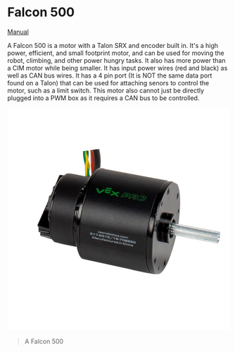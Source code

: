 # Falcon 500

[Manual](https://drive.google.com/open?id=1TvSmo6Wplj4bCiaB4cUweQeUUUQGGidg)

A Falcon 500 is a motor with a Talon SRX and encoder built in. It's a high power, efficient, and small footprint motor, and can be used for moving the robot, climbing, and other power hungry tasks. It also has more power than a CIM motor while being smaller. It has input power wires (red and black) as well as CAN bus wires. It has a 4 pin port (It is NOT the same data port found on a Talon) that can be used for attaching senors to control the motor, such as a limit switch. This motor also cannot just be directly plugged into a PWM box as it requires a CAN bus to be controlled.

![Falcon 500](../images/Falcon500.jpg)
> A Falcon 500